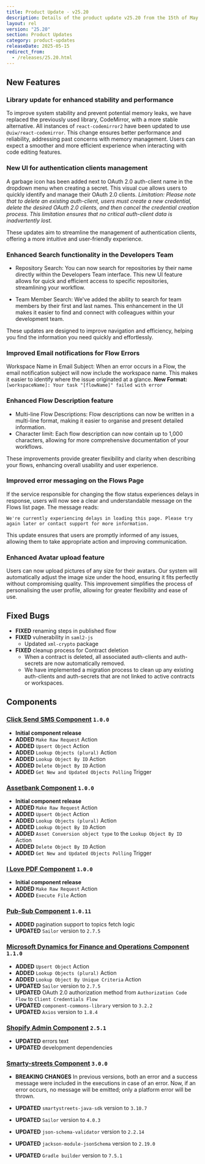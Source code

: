 ```yaml
---
title: Product Update - v25.20
description: Details of the product update v25.20 from the 15th of May 2025.
layout: rel
version: "25.20"
section: Product Updates
category: product-updates
releaseDate: 2025-05-15
redirect_from:
  - /releases/25.20.html
---
```


## New Features
### Library update for enhanced stability and performance
To improve system stability and prevent potential memory leaks, we have replaced the previously used library, CodeMirror, with a more stable alternative. 
All instances of `react-codemirror2` have been updated to use `@uiw/react-codemirror`. This change ensures better performance and reliability, addressing past concerns with memory management. 
Users can expect a smoother and more efficient experience when interacting with code editing features.

### New UI for authentication clients management
A garbage icon has been added next to OAuth 2.0 auth-client name in the dropdown menu when creating a secret. This visual cue allows users to quickly identify and manage their OAuth 2.0 clients.
_Limitation: Please note that to delete an existing auth-client, users must create a new credential, delete the desired OAuth 2.0 clients, and then cancel the credential creation process. This limitation ensures that no critical auth-client data is inadvertently lost._

These updates aim to streamline the management of authentication clients, offering a more intuitive and user-friendly experience.

### Enhanced Search functionality in the Developers Team
* Repository Search: You can now search for repositories by their name directly within the Developers Team interface. This new UI feature allows for quick and efficient access to specific repositories, streamlining your workflow.

* Team Member Search: We've added the ability to search for team members by their first and last names. This enhancement in the UI makes it easier to find and connect with colleagues within your development team.

These updates are designed to improve navigation and efficiency, helping you find the information you need quickly and effortlessly.

### Improved Email notifications for Flow Errors
Workspace Name in Email Subject: When an error occurs in a Flow, the email notification subject will now include the workspace name. This makes it easier to identify where the issue originated at a glance.
**New Format:** `[workspaceName]: Your task "[flowName]" failed with error`

### Enhanced Flow Description feature
* Multi-line Flow Descriptions: Flow descriptions can now be written in a multi-line format, making it easier to organise and present detailed information.
* Character limit: Each flow description can now contain up to 1,000 characters, allowing for more comprehensive documentation of your workflows.

These improvements provide greater flexibility and clarity when describing your flows, enhancing overall usability and user experience.

### Improved error messaging on the Flows Page
If the service responsible for changing the flow status experiences delays in response, users will now see a clear and understandable message on the Flows list page. The message reads:

`We're currently experiencing delays in loading this page. Please try again later or contact support for more information.`

This update ensures that users are promptly informed of any issues, allowing them to take appropriate action and improving communication.

### Enhanced Avatar upload feature
Users can now upload pictures of any size for their avatars. Our system will automatically adjust the image size under the hood, ensuring it fits perfectly without compromising quality.
This improvement simplifies the process of personalising the user profile, allowing for greater flexibility and ease of use.

## Fixed Bugs
*   **FIXED** renaming steps in published flow
*   **FIXED** vulnerability in `saml2-js`
    * Updated `xml-crypto` package
*   **FIXED** cleanup process for Contract deletion
    * When a contract is deleted, all associated auth-clients and auth-secrets are now automatically removed.
    * We have implemented a migration process to clean up any existing auth-clients and auth-secrets that are not linked to active contracts or workspaces.

## Components
### [Click Send SMS Component](/components/click-send-sms/) `1.0.0`
*   **Initial component release**
*   **ADDED** `Make Raw Request` Action
*   **ADDED** `Upsert Object` Action
*   **ADDED** `Lookup Objects (plural)` Action
*   **ADDED** `Lookup Object By ID` Action
*   **ADDED** `Delete Object By ID` Action
*   **ADDED** `Get New and Updated Objects Polling` Trigger

### [Assetbank Component](/components/assetbank/) `1.0.0`
*   **Initial component release**
*   **ADDED** `Make Raw Request` Action
*   **ADDED** `Upsert Object` Action
*   **ADDED** `Lookup Objects (plural)` Action
*   **ADDED** `Lookup Object By ID` Action
*   **ADDED** `Asset Conversion object type` to the `Lookup Object By ID` Action
*   **ADDED** `Delete Object By ID` Action
*   **ADDED** `Get New and Updated Objects Polling` Trigger

### [I Love PDF Component](/components/i-love-pdf/) `1.0.0`
*   **Initial component release**
*   **ADDED** `Make Raw Request` Action
*   **ADDED** `Execute File` Action


### [Pub-Sub Component](/components/pub-sub/) `1.0.11`
*   **ADDED** pagination support to topics fetch logic
*   **UPDATED** `Sailor` version to `2.7.5`

### [Microsoft Dynamics for Finance and Operations Component](/components/ms-dynamics-for-finance-operations/) `1.1.0`
*   **ADDED** `Upsert Object` Action
*   **ADDED** `Lookup Objects (plural)` Action
*   **ADDED** `Lookup Object By Unique Criteria` Action
*   **UPDATED** `Sailor` version to `2.7.5`
*   **UPDATED** OAuth 2.0 authorization method from `Authorization Code Flow` to `Client Credentials Flow`
*   **UPDATED** `component-commons-library` version to `3.2.2`
*   **UPDATED** `Axios` version to `1.8.4`

### [Shopify Admin Component](/components/shopify-admin-v2/) `2.5.1`
*   **UPDATED** errors text
*   **UPDATED** development dependencies

### [Smarty-streets Component](/components/smarty-streets/) `3.0.0`
*   **BREAKING CHANGES** In previous versions, both an error and a success message were included in the executions in case of an error. Now, if an error occurs, no message will be emitted; only a platform error will be thrown.

*   **UPDATED** `smartystreets-java-sdk` version to `3.10.7`
*   **UPDATED** `Sailor` version to `4.0.3`
*   **UPDATED** `json-schema-validator` version to `2.2.14`
*   **UPDATED** `jackson-module-jsonSchema` version to `2.19.0`
*   **UPDATED** `Gradle builder` version to `7.5.1`
